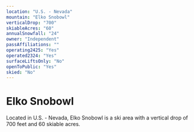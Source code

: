 ```yaml
---
location: "U.S. - Nevada"
mountain: "Elko Snobowl"
verticalDrop: "700"
skiableAcres: "60"
annualSnowfall: "24"
owner: "Independent"
passAffiliations: ""
operating2425: "Yes"
operated2324: "Yes"
surfaceLiftsOnly: "No"
openToPublic: "Yes"
skied: "No"
---
```


# Elko Snobowl

Located in U.S. - Nevada, Elko Snobowl is a ski area with a vertical drop of 700 feet and 60 skiable acres.